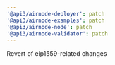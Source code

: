 ```yaml
---
'@api3/airnode-deployer': patch
'@api3/airnode-examples': patch
'@api3/airnode-node': patch
'@api3/airnode-validator': patch
---
```


Revert of eip1559-related changes
